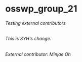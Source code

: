# osswp_group_21

###### Testing external contributors

###### This is SYH's change.

###### External contributor: Minjae Oh
